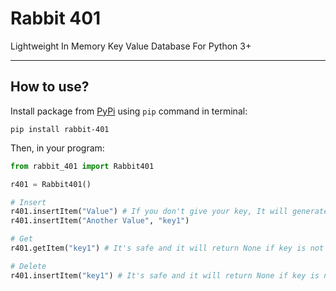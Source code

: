 # Rabbit 401

Lightweight In Memory Key Value Database For Python 3+

---

## How to use?

Install package from [PyPi](https://pypi.org/project/rabbit-401/) using `pip` command in terminal:

```plaintext
pip install rabbit-401
```

Then, in your program:

```python
from rabbit_401 import Rabbit401

r401 = Rabbit401()

# Insert
r401.insertItem("Value") # If you don't give your key, It will generate a unique 24 length key (using bson.objectid.ObjectId)
r401.insertItem("Another Value", "key1")

# Get
r401.getItem("key1") # It's safe and it will return None if key is not valid.

# Delete
r401.insertItem("key1") # It's safe and it will return None if key is not valid.
```